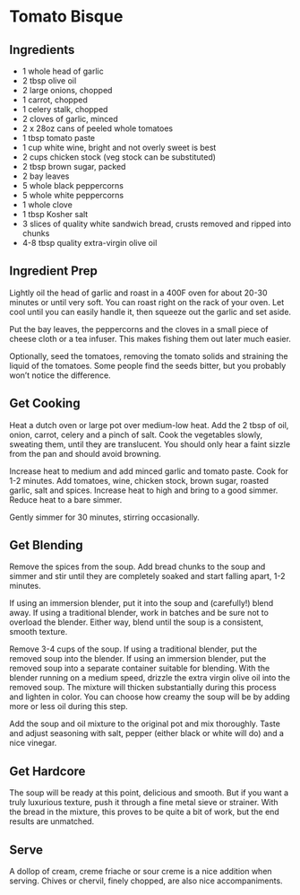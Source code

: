 # Tomato Bisque

## Ingredients

* 1 whole head of garlic
* 2 tbsp olive oil
* 2 large onions, chopped
* 1 carrot, chopped
* 1 celery stalk, chopped
* 2 cloves of garlic, minced
* 2 x 28oz cans of peeled whole tomatoes
* 1 tbsp tomato paste
* 1 cup white wine, bright and not overly sweet is best
* 2 cups chicken stock (veg stock can be substituted)
* 2 tbsp brown sugar, packed
* 2 bay leaves
* 5 whole black peppercorns
* 5 whole white peppercorns
* 1 whole clove
* 1 tbsp Kosher salt
* 3 slices of quality white sandwich bread, crusts removed and ripped into chunks
* 4-8 tbsp quality extra-virgin olive oil


## Ingredient Prep

Lightly oil the head of garlic and roast in a 400F oven for about 20-30 minutes or until
very soft. You can roast right on the rack of your oven. Let cool until you can easily handle
it, then squeeze out the garlic and set aside.

Put the bay leaves, the peppercorns and the cloves in a small piece of cheese cloth or a tea
infuser. This makes fishing them out later much easier.

Optionally, seed the tomatoes, removing the tomato solids and straining the liquid of the
tomatoes. Some people find the seeds bitter, but you probably won’t notice the difference.


## Get Cooking

Heat a dutch oven or large pot over medium-low heat. Add the 2 tbsp of oil, onion, carrot,
celery and a pinch of salt. Cook the vegetables slowly, sweating them, until they are translucent.
You should only hear a faint sizzle from the pan and should avoid browning.

Increase heat to medium and add minced garlic and tomato paste. Cook for 1-2 minutes. Add tomatoes,
wine, chicken stock, brown sugar, roasted garlic, salt and spices. Increase heat to high and
bring to a good simmer.  Reduce heat to a bare simmer.

Gently simmer for 30 minutes, stirring occasionally.


## Get Blending

Remove the spices from the soup. Add bread chunks to the soup and simmer and stir until they are
completely soaked and start falling apart, 1-2 minutes.

If using an immersion blender, put it into the soup and (carefully!) blend away. If using a
traditional blender, work in batches and be sure not to overload the blender. Either way, blend
until the soup is a consistent, smooth texture.

Remove 3-4 cups of the soup.  If using a traditional blender, put the removed soup into the
blender.  If using an immersion blender, put the removed soup into a separate container suitable
for blending.  With the blender running on a medium speed, drizzle the extra virgin olive oil
into the removed soup.  The mixture will thicken substantially during this process and lighten in
color.  You can choose how creamy the soup will be by adding more or less oil during this step.

Add the soup and oil mixture to the original pot and mix thoroughly.  Taste and adjust seasoning
with salt, pepper (either black or white will do) and a nice vinegar.


## Get Hardcore

The soup will be ready at this point, delicious and smooth.  But if you want a truly luxurious
texture, push it through a fine metal sieve or strainer.  With the bread in the mixture, this
proves to be quite a bit of work, but the end results are unmatched.


## Serve

A dollop of cream, creme friache or sour creme is a nice addition when serving.  Chives or
chervil, finely chopped, are also nice accompaniments.
